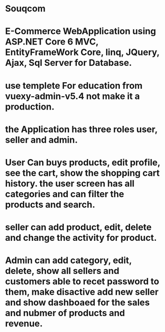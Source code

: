 # Souqcom
# E-Commerce WebApplication using ASP.NET Core 6 MVC, EntityFrameWork Core, linq, JQuery, Ajax, Sql Server for Database.
# use templete For education from vuexy-admin-v5.4 not make it a production.
# the Application has three roles user, seller and admin.
# User Can buys products, edit profile, see the cart, show the shopping cart history. the user screen has all categories and can filter the products and search.
# seller can add product, edit, delete and change the activity for product. 
# Admin can add category, edit, delete, show all sellers and customers able to recet password to them, make disactive add new seller and show dashboaed for the sales and nubmer of products and revenue.


